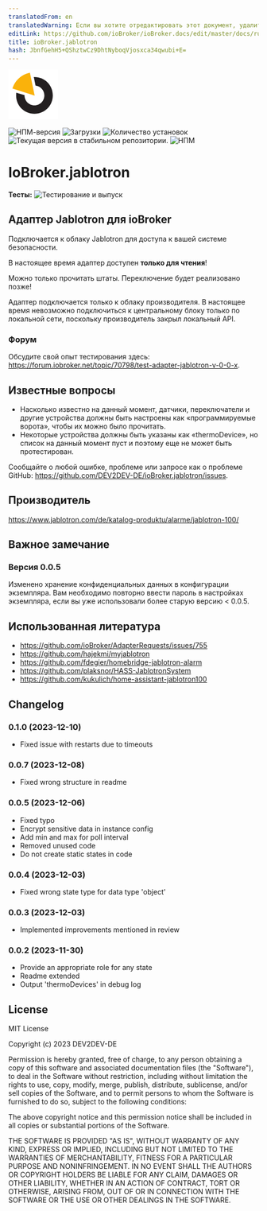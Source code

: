 ```yaml
---
translatedFrom: en
translatedWarning: Если вы хотите отредактировать этот документ, удалите поле «translationFrom», в противном случае этот документ будет снова автоматически переведен
editLink: https://github.com/ioBroker/ioBroker.docs/edit/master/docs/ru/adapterref/iobroker.jablotron/README.md
title: ioBroker.jablotron
hash: JbnfGehH5+QShztwCz9DhtNyboqVjosxca34qwubi+E=
---
```

![Логотип](../../../en/adapterref/iobroker.jablotron/admin/jablotron.png)

![НПМ-версия](https://img.shields.io/npm/v/iobroker.jablotron.svg)
![Загрузки](https://img.shields.io/npm/dm/iobroker.jablotron.svg)
![Количество установок](https://iobroker.live/badges/jablotron-installed.svg)
![Текущая версия в стабильном репозитории.](https://iobroker.live/badges/jablotron-stable.svg)
![НПМ](https://nodei.co/npm/iobroker.jablotron.png?downloads=true)

# IoBroker.jablotron
**Тесты:** ![Тестирование и выпуск](https://github.com/DEV2DEV-DE/ioBroker.jablotron/workflows/Test%20and%20Release/badge.svg)

## Адаптер Jablotron для ioBroker
Подключается к облаку Jablotron для доступа к вашей системе безопасности.

В настоящее время адаптер доступен **только для чтения**!

Можно только прочитать штаты. Переключение будет реализовано позже!

Адаптер подключается только к облаку производителя. В настоящее время невозможно подключиться к центральному блоку только по локальной сети, поскольку производитель закрыл локальный API.

### Форум
Обсудите свой опыт тестирования здесь: https://forum.iobroker.net/topic/70798/test-adapter-jablotron-v-0-0-x.

## Известные вопросы
* Насколько известно на данный момент, датчики, переключатели и другие устройства должны быть настроены как «программируемые ворота», чтобы их можно было прочитать.
* Некоторые устройства должны быть указаны как «thermoDevice», но список на данный момент пуст и поэтому еще не может быть протестирован.

Сообщайте о любой ошибке, проблеме или запросе как о проблеме GitHub: https://github.com/DEV2DEV-DE/ioBroker.jablotron/issues.

## Производитель
https://www.jablotron.com/de/katalog-produktu/alarme/jablotron-100/

## Важное замечание
### Версия 0.0.5
Изменено хранение конфиденциальных данных в конфигурации экземпляра.
Вам необходимо повторно ввести пароль в настройках экземпляра, если вы уже использовали более старую версию < 0.0.5.

## Использованная литература
* https://github.com/ioBroker/AdapterRequests/issues/755
* https://github.com/hajekmi/myjablotron
* https://github.com/fdegier/homebridge-jablotron-alarm
* https://github.com/plaksnor/HASS-JablotronSystem
* https://github.com/kukulich/home-assistant-jablotron100

## Changelog
### 0.1.0 (2023-12-10)
* Fixed issue with restarts due to timeouts

### 0.0.7 (2023-12-08)
* Fixed wrong structure in readme

### 0.0.5 (2023-12-06)
* Fixed typo
* Encrypt sensitive data in instance config
* Add min and max for poll interval
* Removed unused code
* Do not create static states in code

### 0.0.4 (2023-12-03)
* Fixed wrong state type for data type 'object'

### 0.0.3 (2023-12-03)
* Implemented improvements mentioned in review

### 0.0.2 (2023-11-30)
* Provide an appropriate role for any state
* Readme extended
* Output 'thermoDevices' in debug log

## License
MIT License

Copyright (c) 2023 DEV2DEV-DE

Permission is hereby granted, free of charge, to any person obtaining a copy
of this software and associated documentation files (the "Software"), to deal
in the Software without restriction, including without limitation the rights
to use, copy, modify, merge, publish, distribute, sublicense, and/or sell
copies of the Software, and to permit persons to whom the Software is
furnished to do so, subject to the following conditions:

The above copyright notice and this permission notice shall be included in all
copies or substantial portions of the Software.

THE SOFTWARE IS PROVIDED "AS IS", WITHOUT WARRANTY OF ANY KIND, EXPRESS OR
IMPLIED, INCLUDING BUT NOT LIMITED TO THE WARRANTIES OF MERCHANTABILITY,
FITNESS FOR A PARTICULAR PURPOSE AND NONINFRINGEMENT. IN NO EVENT SHALL THE
AUTHORS OR COPYRIGHT HOLDERS BE LIABLE FOR ANY CLAIM, DAMAGES OR OTHER
LIABILITY, WHETHER IN AN ACTION OF CONTRACT, TORT OR OTHERWISE, ARISING FROM,
OUT OF OR IN CONNECTION WITH THE SOFTWARE OR THE USE OR OTHER DEALINGS IN THE
SOFTWARE.